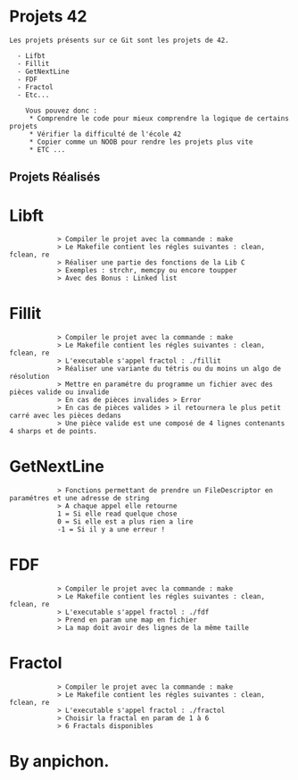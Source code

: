 # Projets 42

	Les projets présents sur ce Git sont les projets de 42.

	  - Lifbt
	  - Fillit
	  - GetNextLine
	  - FDF
	  - Fractol
	  - Etc...

		Vous pouvez donc :
		 * Comprendre le code pour mieux comprendre la logique de certains projets
		 * Vérifier la difficulté de l'école 42
		 * Copier comme un NOOB pour rendre les projets plus vite
		 * ETC ...

## Projets Réalisés
# Libft
				> Compiler le projet avec la commande : make
				> Le Makefile contient les régles suivantes : clean, fclean, re
				> Réaliser une partie des fonctions de la Lib C    
				> Exemples : strchr, memcpy ou encore toupper    
				> Avec des Bonus : Linked list

# Fillit
				> Compiler le projet avec la commande : make
				> Le Makefile contient les régles suivantes : clean, fclean, re
				> L'executable s'appel fractol : ./fillit
				> Réaliser une variante du tétris ou du moins un algo de résolution    
				> Mettre en paramétre du programme un fichier avec des pièces valide ou invalide    
				> En cas de pièces invalides > Error    
				> En cas de pièces valides > il retournera le plus petit carré avec les pièces dedans    
				> Une pièce valide est une composé de 4 lignes contenants 4 sharps et de points.

# GetNextLine
				> Fonctions permettant de prendre un FileDescriptor en paramétres et une adresse de string   
				> A chaque appel elle retourne    
				1 = Si elle read quelque chose   
				0 = Si elle est a plus rien a lire     
				-1 = Si il y a une erreur !

# FDF
				> Compiler le projet avec la commande : make
				> Le Makefile contient les régles suivantes : clean, fclean, re
				> L'executable s'appel fractol : ./fdf
				> Prend en param une map en fichier   
				> La map doit avoir des lignes de la même taille

# Fractol
				> Compiler le projet avec la commande : make
				> Le Makefile contient les régles suivantes : clean, fclean, re
				> L'executable s'appel fractol : ./fractol 
				> Choisir la fractal en param de 1 à 6
				> 6 Fractals disponibles
# By anpichon.
